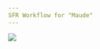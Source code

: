 ```yaml
---
SFR Workflow for "Maude"
---
```






<img src="https://docs.google.com/drawings/d/1k5FEZbzcImuXO2uAhD3Vir9f3wy4G4mnIwZymx0Yi3Y/pub?w=1726&amp;h=1084">